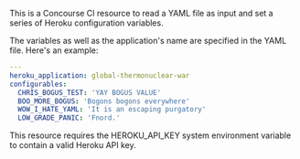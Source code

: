 This is a Concourse CI resource to read a YAML file as input
and set a series of Heroku configuration variables.

The variables as well as the application's name are specified
in the YAML file. Here's an example:

```yaml
---
heroku_application: global-thermonuclear-war
configurables:
  CHRIS_BOGUS_TEST: 'YAY BOGUS VALUE'
  BOO_MORE_BOGUS: 'Bogons bogons everywhere'
  WOW_I_HATE_YAML: 'It is an escaping purgatory'
  LOW_GRADE_PANIC: 'Fnord.'
```

This resource requires the HEROKU_API_KEY system
environment variable to contain a valid Heroku API key.

